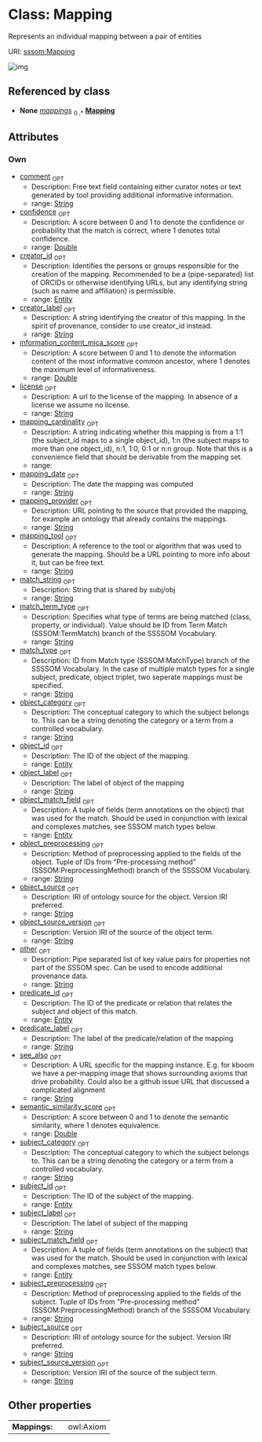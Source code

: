 
# Class: Mapping


Represents an individual mapping between a pair of entities

URI: [sssom:Mapping](http://w3id.org/sssom/Mapping)


![img](http://yuml.me/diagram/nofunky;dir:TB/class/[Entity]<object_match_field%200..1-%20[Mapping&#124;subject_label:string%20%3F;subject_category:string%20%3F;predicate_label:string%20%3F;object_label:string%20%3F;object_category:string%20%3F;match_type:string%20%3F;creator_label:string%20%3F;license:string%20%3F;subject_source:string%20%3F;subject_source_version:string%20%3F;object_source:string%20%3F;object_source_version:string%20%3F;mapping_provider:string%20%3F;mapping_cardinality:mapping_cardinality_enum%20%3F;mapping_tool:string%20%3F;mapping_date:string%20%3F;confidence:double%20%3F;match_string:string%20%3F;subject_preprocessing:string%20%3F;object_preprocessing:string%20%3F;match_term_type:string%20%3F;semantic_similarity_score:double%20%3F;information_content_mica_score:double%20%3F;see_also:string%20%3F;other:string%20%3F;comment:string%20%3F],[Entity]<subject_match_field%200..1-%20[Mapping],[Entity]<creator_id%200..1-%20[Mapping],[Entity]<object_id%200..1-%20[Mapping],[Entity]<predicate_id%200..1-%20[Mapping],[Entity]<subject_id%200..1-%20[Mapping],[MappingSet]++-%20mappings%200..*>[Mapping],[MappingSet],[Entity])

## Referenced by class

 *  **None** *[mappings](mappings.md)*  <sub>0..*</sub>  **[Mapping](Mapping.md)**

## Attributes


### Own

 * [comment](comment.md)  <sub>OPT</sub>
     * Description: Free text field containing either curator notes or text generated by tool providing additional informative information.
     * range: [String](types/String.md)
 * [confidence](confidence.md)  <sub>OPT</sub>
     * Description: A score between 0 and 1 to denote the confidence or probability that the match is correct, where 1 denotes total confidence.
     * range: [Double](types/Double.md)
 * [creator_id](creator_id.md)  <sub>OPT</sub>
     * Description: Identifies the persons or groups responsible for the creation of the mapping. Recommended to be a (pipe-separated) list of ORCIDs or otherwise identifying URLs, but any identifying string (such as name and affiliation) is permissible.
     * range: [Entity](Entity.md)
 * [creator_label](creator_label.md)  <sub>OPT</sub>
     * Description: A string identifying the creator of this mapping. In the spirit of provenance, consider to use creator_id instead.
     * range: [String](types/String.md)
 * [information_content_mica_score](information_content_mica_score.md)  <sub>OPT</sub>
     * Description: A score between 0 and 1 to denote the information content of the most informative common ancestor, where 1 denotes the maximum level of informativeness.
     * range: [Double](types/Double.md)
 * [license](license.md)  <sub>OPT</sub>
     * Description: A url to the license of the mapping. In absence of a license we assume no license.
     * range: [String](types/String.md)
 * [mapping_cardinality](mapping_cardinality.md)  <sub>OPT</sub>
     * Description: A string indicating whether this mapping is from a 1:1 (the subject_id maps to a single object_id), 1:n (the subject maps to more than one object_id), n:1, 1:0, 0:1 or n:n group. Note that this is a convenience field that should be derivable from the mapping set.
     * range: 
 * [mapping_date](mapping_date.md)  <sub>OPT</sub>
     * Description: The date the mapping was computed
     * range: [String](types/String.md)
 * [mapping_provider](mapping_provider.md)  <sub>OPT</sub>
     * Description: URL pointing to the source that provided the mapping, for example an ontology that already contains the mappings.
     * range: [String](types/String.md)
 * [mapping_tool](mapping_tool.md)  <sub>OPT</sub>
     * Description: A reference to the tool or algorithm that was used to generate the mapping. Should be a URL pointing to more info about it, but can be free text.
     * range: [String](types/String.md)
 * [match_string](match_string.md)  <sub>OPT</sub>
     * Description: String that is shared by subj/obj
     * range: [String](types/String.md)
 * [match_term_type](match_term_type.md)  <sub>OPT</sub>
     * Description: Specifies what type of terms are being matched (class, property, or individual). Value should be ID from Term Match (SSSOM:TermMatch) branch of the SSSSOM Vocabulary.
     * range: [String](types/String.md)
 * [match_type](match_type.md)  <sub>OPT</sub>
     * Description: ID from Match type (SSSOM:MatchType) branch of the SSSSOM Vocabulary. In the case of multiple match types for a single subject, predicate, object triplet, two seperate mappings must be specified.
     * range: [String](types/String.md)
 * [object_category](object_category.md)  <sub>OPT</sub>
     * Description: The conceptual category to which the subject belongs to. This can be a string denoting the category or a term from a controlled vocabulary.
     * range: [String](types/String.md)
 * [object_id](object_id.md)  <sub>OPT</sub>
     * Description: The ID of the object of the mapping.
     * range: [Entity](Entity.md)
 * [object_label](object_label.md)  <sub>OPT</sub>
     * Description: The label of object of the mapping
     * range: [String](types/String.md)
 * [object_match_field](object_match_field.md)  <sub>OPT</sub>
     * Description: A tuple of fields (term annotations on the object) that was used for the match. Should be used in conjunction with lexical and complexes matches, see SSSOM match types below.
     * range: [Entity](Entity.md)
 * [object_preprocessing](object_preprocessing.md)  <sub>OPT</sub>
     * Description: Method of preprocessing applied to the fields of the object. Tuple of IDs from “Pre-processing method” (SSSOM:PreprocessingMethod) branch of the SSSSOM Vocabulary.
     * range: [String](types/String.md)
 * [object_source](object_source.md)  <sub>OPT</sub>
     * Description: IRI of ontology source for the object. Version IRI preferred.
     * range: [String](types/String.md)
 * [object_source_version](object_source_version.md)  <sub>OPT</sub>
     * Description: Version IRI of the source of the object term.
     * range: [String](types/String.md)
 * [other](other.md)  <sub>OPT</sub>
     * Description: Pipe separated list of key value pairs for properties not part of the SSSOM spec. Can be used to encode additional provenance data.
     * range: [String](types/String.md)
 * [predicate_id](predicate_id.md)  <sub>OPT</sub>
     * Description: The ID of the predicate or relation that relates the subject and object of this match.
     * range: [Entity](Entity.md)
 * [predicate_label](predicate_label.md)  <sub>OPT</sub>
     * Description: The label of the predicate/relation of the mapping
     * range: [String](types/String.md)
 * [see_also](see_also.md)  <sub>OPT</sub>
     * Description: A URL specific for the mapping instance. E.g. for kboom we have a per-mapping image that shows surrounding axioms that drive probability. Could also be a github issue URL that discussed a complicated alignment
     * range: [String](types/String.md)
 * [semantic_similarity_score](semantic_similarity_score.md)  <sub>OPT</sub>
     * Description: A score between 0 and 1 to denote the semantic similarity, where 1 denotes equivalence.
     * range: [Double](types/Double.md)
 * [subject_category](subject_category.md)  <sub>OPT</sub>
     * Description: The conceptual category to which the subject belongs to. This can be a string denoting the category or a term from a controlled vocabulary.
     * range: [String](types/String.md)
 * [subject_id](subject_id.md)  <sub>OPT</sub>
     * Description: The ID of the subject of the mapping.
     * range: [Entity](Entity.md)
 * [subject_label](subject_label.md)  <sub>OPT</sub>
     * Description: The label of subject of the mapping
     * range: [String](types/String.md)
 * [subject_match_field](subject_match_field.md)  <sub>OPT</sub>
     * Description: A tuple of fields (term annotations on the subject) that was used for the match. Should be used in conjunction with lexical and complexes matches, see SSSOM match types below.
     * range: [Entity](Entity.md)
 * [subject_preprocessing](subject_preprocessing.md)  <sub>OPT</sub>
     * Description: Method of preprocessing applied to the fields of the subject. Tuple of IDs from "Pre-processing method" (SSSOM:PreprocessingMethod) branch of the SSSSOM Vocabulary.
     * range: [String](types/String.md)
 * [subject_source](subject_source.md)  <sub>OPT</sub>
     * Description: IRI of ontology source for the subject. Version IRI preferred.
     * range: [String](types/String.md)
 * [subject_source_version](subject_source_version.md)  <sub>OPT</sub>
     * Description: Version IRI of the source of the subject term.
     * range: [String](types/String.md)

## Other properties

|  |  |  |
| --- | --- | --- |
| **Mappings:** | | owl:Axiom |

